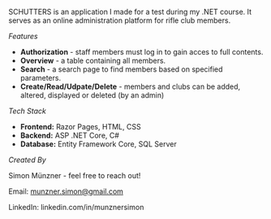 SCHUTTERS is an application I made for a test during my .NET course.
It serves as an online administration platform for rifle club members.

*Features*
- **Authorization** - staff members must log in to gain acces to full contents.
- **Overview** - a table containing all members.
- **Search** - a search page to find members based on specified parameters.
- **Create/Read/Udpate/Delete** - members and clubs can be added, altered, displayed or deleted (by an admin)

*Tech Stack*
- **Frontend:** Razor Pages, HTML, CSS
- **Backend:** ASP .NET Core, C#
- **Database:** Entity Framework Core, SQL Server

*Created By*

Simon Münzner - feel free to reach out!

Email: munzner.simon@gmail.com

LinkedIn: linkedin.com/in/munznersimon
